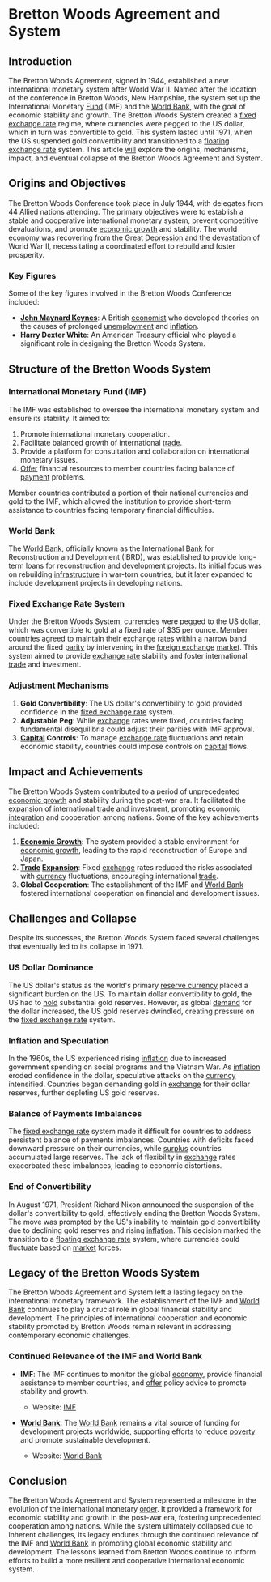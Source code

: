 # Bretton Woods Agreement and System

## Introduction

The Bretton Woods Agreement, signed in 1944, established a new international monetary system after World War II. Named after the location of the conference in Bretton Woods, New Hampshire, the system set up the International Monetary [Fund](../f/fund.md) (IMF) and the [World Bank](../w/world_bank.md), with the goal of economic stability and growth. The Bretton Woods System created a [fixed exchange rate](../f/fixed_exchange_rate.md) regime, where currencies were pegged to the US dollar, which in turn was convertible to gold. This system lasted until 1971, when the US suspended gold convertibility and transitioned to a [floating exchange rate](../f/floating_exchange_rate.md) system. This article [will](../w/will.md) explore the origins, mechanisms, impact, and eventual collapse of the Bretton Woods Agreement and System.

## Origins and Objectives

The Bretton Woods Conference took place in July 1944, with delegates from 44 Allied nations attending. The primary objectives were to establish a stable and cooperative international monetary system, prevent competitive devaluations, and promote [economic growth](../e/economic_growth.md) and stability. The world [economy](../e/economy.md) was recovering from the [Great Depression](../g/great_depression.md) and the devastation of World War II, necessitating a coordinated effort to rebuild and foster prosperity.

### Key Figures

Some of the key figures involved in the Bretton Woods Conference included:
- **[John Maynard Keynes](../j/john_maynard_keynes.md)**: A British [economist](../e/economist.md) who developed theories on the causes of prolonged [unemployment](../u/unemployment.md) and [inflation](../i/inflation.md).
- **Harry Dexter White**: An American Treasury official who played a significant role in designing the Bretton Woods System.

## Structure of the Bretton Woods System

### International Monetary Fund (IMF)

The IMF was established to oversee the international monetary system and ensure its stability. It aimed to:
1. Promote international monetary cooperation.
2. Facilitate balanced growth of international [trade](../t/trade.md).
3. Provide a platform for consultation and collaboration on international monetary issues.
4. [Offer](../o/offer.md) financial resources to member countries facing balance of [payment](../p/payment.md) problems.

Member countries contributed a portion of their national currencies and gold to the IMF, which allowed the institution to provide short-term assistance to countries facing temporary financial difficulties.

### World Bank

The [World Bank](../w/world_bank.md), officially known as the International [Bank](../b/bank.md) for Reconstruction and Development (IBRD), was established to provide long-term loans for reconstruction and development projects. Its initial focus was on rebuilding [infrastructure](../i/infrastructure.md) in war-torn countries, but it later expanded to include development projects in developing nations.

### Fixed Exchange Rate System

Under the Bretton Woods System, currencies were pegged to the US dollar, which was convertible to gold at a fixed rate of $35 per ounce. Member countries agreed to maintain their [exchange](../e/exchange.md) rates within a narrow band around the fixed [parity](../p/parity.md) by intervening in the [foreign exchange](../f/foreign_exchange.md) [market](../m/market.md). This system aimed to provide [exchange rate](../e/exchange_rate.md) stability and foster international [trade](../t/trade.md) and investment.

### Adjustment Mechanisms

1. **Gold Convertibility**: The US dollar's convertibility to gold provided confidence in the [fixed exchange rate](../f/fixed_exchange_rate.md) system.
2. **Adjustable Peg**: While [exchange](../e/exchange.md) rates were fixed, countries facing fundamental disequilibria could adjust their parities with IMF approval.
3. **[Capital](../c/capital.md) Controls**: To manage [exchange rate](../e/exchange_rate.md) fluctuations and retain economic stability, countries could impose controls on [capital](../c/capital.md) flows.

## Impact and Achievements

The Bretton Woods System contributed to a period of unprecedented [economic growth](../e/economic_growth.md) and stability during the post-war era. It facilitated the [expansion](../e/expansion.md) of international [trade](../t/trade.md) and investment, promoting [economic integration](../e/economic_integration.md) and cooperation among nations. Some of the key achievements included:

1. **[Economic Growth](../e/economic_growth.md)**: The system provided a stable environment for [economic growth](../e/economic_growth.md), leading to the rapid reconstruction of Europe and Japan.
2. **[Trade](../t/trade.md) [Expansion](../e/expansion.md)**: Fixed [exchange](../e/exchange.md) rates reduced the risks associated with [currency](../c/currency.md) fluctuations, encouraging international [trade](../t/trade.md).
3. **Global Cooperation**: The establishment of the IMF and [World Bank](../w/world_bank.md) fostered international cooperation on financial and development issues.

## Challenges and Collapse

Despite its successes, the Bretton Woods System faced several challenges that eventually led to its collapse in 1971.

### US Dollar Dominance

The US dollar's status as the world's primary [reserve currency](../r/reserve_currency.md) placed a significant burden on the US. To maintain dollar convertibility to gold, the US had to [hold](../h/hold.md) substantial gold reserves. However, as global [demand](../d/demand.md) for the dollar increased, the US gold reserves dwindled, creating pressure on the [fixed exchange rate](../f/fixed_exchange_rate.md) system.

### Inflation and Speculation

In the 1960s, the US experienced rising [inflation](../i/inflation.md) due to increased government spending on social programs and the Vietnam War. As [inflation](../i/inflation.md) eroded confidence in the dollar, speculative attacks on the [currency](../c/currency.md) intensified. Countries began demanding gold in [exchange](../e/exchange.md) for their dollar reserves, further depleting US gold reserves.

### Balance of Payments Imbalances

The [fixed exchange rate](../f/fixed_exchange_rate.md) system made it difficult for countries to address persistent balance of payments imbalances. Countries with deficits faced downward pressure on their currencies, while [surplus](../s/surplus.md) countries accumulated large reserves. The lack of flexibility in [exchange](../e/exchange.md) rates exacerbated these imbalances, leading to economic distortions.

### End of Convertibility

In August 1971, President Richard Nixon announced the suspension of the dollar's convertibility to gold, effectively ending the Bretton Woods System. The move was prompted by the US's inability to maintain gold convertibility due to declining gold reserves and rising [inflation](../i/inflation.md). This decision marked the transition to a [floating exchange rate](../f/floating_exchange_rate.md) system, where currencies could fluctuate based on [market](../m/market.md) forces.

## Legacy of the Bretton Woods System

The Bretton Woods Agreement and System left a lasting legacy on the international monetary framework. The establishment of the IMF and [World Bank](../w/world_bank.md) continues to play a crucial role in global financial stability and development. The principles of international cooperation and economic stability promoted by Bretton Woods remain relevant in addressing contemporary economic challenges.

### Continued Relevance of the IMF and World Bank

- **IMF**: The IMF continues to monitor the global [economy](../e/economy.md), provide financial assistance to member countries, and [offer](../o/offer.md) policy advice to promote stability and growth.
  - Website: [IMF](https://www.imf.org)
  
- **[World Bank](../w/world_bank.md)**: The [World Bank](../w/world_bank.md) remains a vital source of funding for development projects worldwide, supporting efforts to reduce [poverty](../p/poverty.md) and promote sustainable development.
  - Website: [World Bank](https://www.worldbank.org)

## Conclusion

The Bretton Woods Agreement and System represented a milestone in the evolution of the international monetary [order](../o/order.md). It provided a framework for economic stability and growth in the post-war era, fostering unprecedented cooperation among nations. While the system ultimately collapsed due to inherent challenges, its legacy endures through the continued relevance of the IMF and [World Bank](../w/world_bank.md) in promoting global economic stability and development. The lessons learned from Bretton Woods continue to inform efforts to build a more resilient and cooperative international economic system.